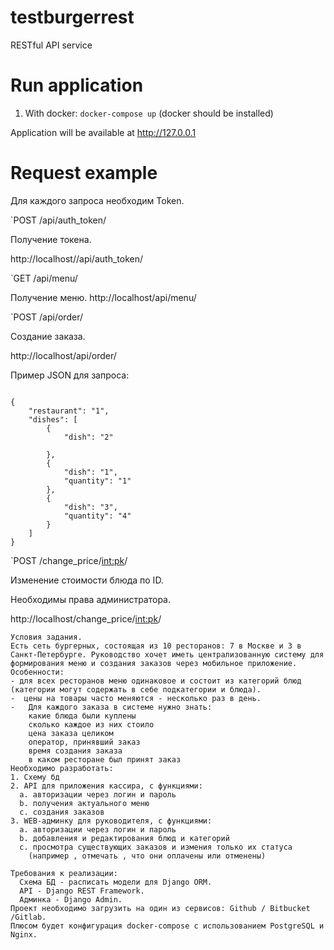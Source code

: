 # testburgerrest


RESTful API service


# Run application

1. With docker: `docker-compose up` (docker should be installed)

Application will be available at http://127.0.0.1

# Request example
Для каждого запроса необходим Token.


`POST /api/auth_token/

Получение токена.

http://localhost//api/auth_token/  


`GET /api/menu/

Получение меню.
http://localhost/api/menu/


`POST /api/order/

Создание заказа.

http://localhost/api/order/

Пример JSON для запроса:
  
 
```

{
    "restaurant": "1",
    "dishes": [            
        {
            "dish": "2"
            
        },             
        {
            "dish": "1",
            "quantity": "1"
        },
        {
            "dish": "3",
            "quantity": "4"
        }
    ]
}

```

`POST /change_price/<int:pk>/

Изменение стоимости блюда по ID.

Необходимы права администратора.

http://localhost/change_price/<int:pk>/



```
Условия задания.
Есть сеть бургерных, состоящая из 10 ресторанов: 7 в Москве и 3 в Санкт-Петербурге. Руководство хочет иметь централизованную систему для формирования меню и создания заказов через мобильное приложение.
Особенности:
- для всех ресторанов меню одинаковое и состоит из категорий блюд (категории могут содержать в себе подкатегории и блюда).
-  цены на товары часто меняются - несколько раз в день.
-   Для каждого заказа в системе нужно знать:
    какие блюда были куплены
    сколько каждое из них стоило
    цена заказа целиком
    оператор, принявший заказ
    время создания заказа
    в каком ресторане был принят заказ
Необходимо разработать:
1. Схему бд
2. API для приложения кассира, с функциями:
  a. авторизации через логин и пароль
  b. получения актуального меню
  c. создания заказов
3. WEB-админку для руководителя, с функциями:
  a. авторизации через логин и пароль
  b. добавления и редактирования блюд и категорий
  c. просмотра существующих заказов и измения только их статуса
    (например , отмечать , что они оплачены или отменены)

Требования к реализации:
  Схема БД - расписать модели для Django ORM.
  API - Django REST Framework.
  Админка - Django Admin.
Проект необходимо загрузить на один из сервисов: Github / Bitbucket /Gitlab.
Плюсом будет конфигурация docker-compose с использованием PostgreSQL и Nginx.
```
